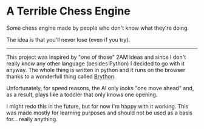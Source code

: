 # A Terrible Chess Engine

Some chess engine made by people who don't know what they're doing.

The idea is that you'll never lose (even if you try).

---

This project was inspired by "one of those" 2AM ideas and since I don't really know any other language (besides Python) I decided to go with it anyway.
The whole thing is written in python and it runs on the browser thanks to a wonderfull thing called [Brython](https://brython.info/).

Unfortunately, for speed reasons, the AI only looks "one move ahead" and, as a result, plays like a toddler that only knows one opening.

I might redo this in the future, but for now I'm happy with it working. This was made mostly for learning purposes and should not be used as a basis for... really anything.